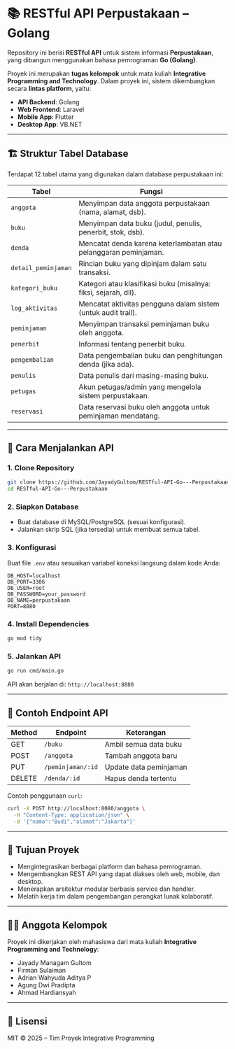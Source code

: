 # 📚 RESTful API Perpustakaan – Golang

Repository ini berisi **RESTful API** untuk sistem informasi **Perpustakaan**, yang dibangun menggunakan bahasa pemrograman **Go (Golang)**.

Proyek ini merupakan **tugas kelompok** untuk mata kuliah **Integrative Programming and Technology**. Dalam proyek ini, sistem dikembangkan secara **lintas platform**, yaitu:

- **API Backend**: Golang
- **Web Frontend**: Laravel
- **Mobile App**: Flutter
- **Desktop App**: VB.NET

---

## 🏗️ Struktur Tabel Database

Terdapat 12 tabel utama yang digunakan dalam database perpustakaan ini:

| Tabel                | Fungsi                                                                 |
|----------------------|------------------------------------------------------------------------|
| `anggota`            | Menyimpan data anggota perpustakaan (nama, alamat, dsb).               |
| `buku`               | Menyimpan data buku (judul, penulis, penerbit, stok, dsb).             |
| `denda`              | Mencatat denda karena keterlambatan atau pelanggaran peminjaman.       |
| `detail_peminjaman`  | Rincian buku yang dipinjam dalam satu transaksi.                       |
| `kategori_buku`      | Kategori atau klasifikasi buku (misalnya: fiksi, sejarah, dll).        |
| `log_aktivitas`      | Mencatat aktivitas pengguna dalam sistem (untuk audit trail).          |
| `peminjaman`         | Menyimpan transaksi peminjaman buku oleh anggota.                      |
| `penerbit`           | Informasi tentang penerbit buku.                                       |
| `pengembalian`       | Data pengembalian buku dan penghitungan denda (jika ada).              |
| `penulis`            | Data penulis dari masing-masing buku.                                 |
| `petugas`            | Akun petugas/admin yang mengelola sistem perpustakaan.                 |
| `reservasi`          | Data reservasi buku oleh anggota untuk peminjaman mendatang.           |

---

## 🚀 Cara Menjalankan API

### 1. Clone Repository

```bash
git clone https://github.com/JayadyGultom/RESTful-API-Go---Perpustakaan.git
cd RESTful-API-Go---Perpustakaan
````

### 2. Siapkan Database

* Buat database di MySQL/PostgreSQL (sesuai konfigurasi).
* Jalankan skrip SQL (jika tersedia) untuk membuat semua tabel.

### 3. Konfigurasi

Buat file `.env` atau sesuaikan variabel koneksi langsung dalam kode Anda:

```env
DB_HOST=localhost
DB_PORT=3306
DB_USER=root
DB_PASSWORD=your_password
DB_NAME=perpustakaan
PORT=8080
```

### 4. Install Dependencies

```bash
go mod tidy
```

### 5. Jalankan API

```bash
go run cmd/main.go
```

API akan berjalan di: `http://localhost:8080`

---

## 🔗 Contoh Endpoint API

| Method | Endpoint          | Keterangan             |
| ------ | ----------------- | ---------------------- |
| GET    | `/buku`           | Ambil semua data buku  |
| POST   | `/anggota`        | Tambah anggota baru    |
| PUT    | `/peminjaman/:id` | Update data peminjaman |
| DELETE | `/denda/:id`      | Hapus denda tertentu   |

Contoh penggunaan `curl`:

```bash
curl -X POST http://localhost:8080/anggota \
  -H "Content-Type: application/json" \
  -d '{"nama":"Budi","alamat":"Jakarta"}'
```

---

## 📌 Tujuan Proyek

* Mengintegrasikan berbagai platform dan bahasa pemrograman.
* Mengembangkan REST API yang dapat diakses oleh web, mobile, dan desktop.
* Menerapkan arsitektur modular berbasis service dan handler.
* Melatih kerja tim dalam pengembangan perangkat lunak kolaboratif.

---

## 👨‍💻 Anggota Kelompok

Proyek ini dikerjakan oleh mahasiswa dari mata kuliah **Integrative Programming and Technology**:

* Jayady Managam Gultom
* Firman Sulaiman
* Adrian Wahyuda Aditya P
* Agung Dwi Pradipta
* Ahmad Hardiansyah

---

## 📄 Lisensi

MIT © 2025 – Tim Proyek Integrative Programming
